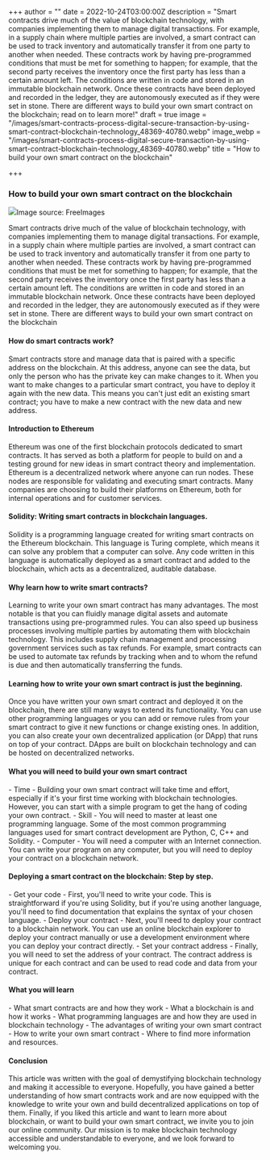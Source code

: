+++
author = ""
date = 2022-10-24T03:00:00Z
description = "Smart contracts drive much of the value of blockchain technology, with companies implementing them to manage digital transactions. For example, in a supply chain where multiple parties are involved, a smart contract can be used to track inventory and automatically transfer it from one party to another when needed. These contracts work by having pre-programmed conditions that must be met for something to happen; for example, that the second party receives the inventory once the first party has less than a certain amount left. The conditions are written in code and stored in an immutable blockchain network. Once these contracts have been deployed and recorded in the ledger, they are autonomously executed as if they were set in stone. There are different ways to build your own smart contract on the blockchain; read on to learn more!"
draft = true
image = "/images/smart-contracts-process-digital-secure-transaction-by-using-smart-contract-blockchain-technology_48369-40780.webp"
image_webp = "/images/smart-contracts-process-digital-secure-transaction-by-using-smart-contract-blockchain-technology_48369-40780.webp"
title = "How to build your own smart contract on the blockchain"

+++
### **How to build your own smart contract on the blockchain**

![](/images/smart-contracts-process-digital-secure-transaction-by-using-smart-contract-blockchain-technology_48369-40780.webp)Image source: FreeImages

Smart contracts drive much of the value of blockchain technology, with companies implementing them to manage digital transactions. For example, in a supply chain where multiple parties are involved, a smart contract can be used to track inventory and automatically transfer it from one party to another when needed. These contracts work by having pre-programmed conditions that must be met for something to happen; for example, that the second party receives the inventory once the first party has less than a certain amount left. The conditions are written in code and stored in an immutable blockchain network. Once these contracts have been deployed and recorded in the ledger, they are autonomously executed as if they were set in stone. There are different ways to build your own smart contract on the blockchain

#### How do smart contracts work?

Smart contracts store and manage data that is paired with a specific address on the blockchain. At this address, anyone can see the data, but only the person who has the private key can make changes to it. When you want to make changes to a particular smart contract, you have to deploy it again with the new data. This means you can't just edit an existing smart contract; you have to make a new contract with the new data and new address.

#### Introduction to Ethereum

Ethereum was one of the first blockchain protocols dedicated to smart contracts. It has served as both a platform for people to build on and a testing ground for new ideas in smart contract theory and implementation. Ethereum is a decentralized network where anyone can run nodes. These nodes are responsible for validating and executing smart contracts. Many companies are choosing to build their platforms on Ethereum, both for internal operations and for customer services.

#### Solidity: Writing smart contracts in blockchain languages.

Solidity is a programming language created for writing smart contracts on the Ethereum blockchain. This language is Turing complete, which means it can solve any problem that a computer can solve. Any code written in this language is automatically deployed as a smart contract and added to the blockchain, which acts as a decentralized, auditable database.

#### Why learn how to write smart contracts?

Learning to write your own smart contract has many advantages. The most notable is that you can fluidly manage digital assets and automate transactions using pre-programmed rules. You can also speed up business processes involving multiple parties by automating them with blockchain technology. This includes supply chain management and processing government services such as tax refunds. For example, smart contracts can be used to automate tax refunds by tracking when and to whom the refund is due and then automatically transferring the funds.

#### Learning how to write your own smart contract is just the beginning.

Once you have written your own smart contract and deployed it on the blockchain, there are still many ways to extend its functionality. You can use other programming languages or you can add or remove rules from your smart contract to give it new functions or change existing ones. In addition, you can also create your own decentralized application (or DApp) that runs on top of your contract. DApps are built on blockchain technology and can be hosted on decentralized networks.

#### What you will need to build your own smart contract

\- Time - Building your own smart contract will take time and effort, especially if it's your first time working with blockchain technologies. However, you can start with a simple program to get the hang of coding your own contract. - Skill - You will need to master at least one programming language. Some of the most common programming languages used for smart contract development are Python, C, C++ and Solidity. - Computer - You will need a computer with an Internet connection. You can write your program on any computer, but you will need to deploy your contract on a blockchain network.

#### Deploying a smart contract on the blockchain: Step by step.

\- Get your code - First, you'll need to write your code. This is straightforward if you're using Solidity, but if you're using another language, you'll need to find documentation that explains the syntax of your chosen language. - Deploy your contract - Next, you'll need to deploy your contract to a blockchain network. You can use an online blockchain explorer to deploy your contract manually or use a development environment where you can deploy your contract directly. - Set your contract address - Finally, you will need to set the address of your contract. The contract address is unique for each contract and can be used to read code and data from your contract.

#### What you will learn

\- What smart contracts are and how they work - What a blockchain is and how it works - What programming languages are and how they are used in blockchain technology - The advantages of writing your own smart contract - How to write your own smart contract - Where to find more information and resources.

#### Conclusion

This article was written with the goal of demystifying blockchain technology and making it accessible to everyone. Hopefully, you have gained a better understanding of how smart contracts work and are now equipped with the knowledge to write your own and build decentralized applications on top of them. Finally, if you liked this article and want to learn more about blockchain, or want to build your own smart contract, we invite you to join our online community. Our mission is to make blockchain technology accessible and understandable to everyone, and we look forward to welcoming you.